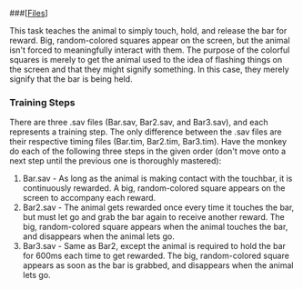 ###[[Files](https://github.com/BuffaloLab/BehavioralTasks/tree/master/Bar)]

This task teaches the animal to simply touch, hold, and release the bar for reward. Big, random-colored squares appear on the screen, but the animal isn't forced to meaningfully interact with them.  The purpose of the colorful squares is merely to get the animal used to the idea of flashing things on the screen and that they might signify something.  In this case, they merely signify that the bar is being held.

### Training Steps
There are three .sav files (Bar.sav, Bar2.sav, and Bar3.sav), and each represents a training step.  The only difference between the .sav files are their respective timing files (Bar.tim, Bar2.tim, Bar3.tim).  Have the monkey do each of the following three steps in the given order (don't move onto a next step until the previous one is thoroughly mastered):

1. Bar.sav - As long as the animal is making contact with the touchbar, it is continuously rewarded.  A big, random-colored square appears on the screen to accompany each reward.
2. Bar2.sav - The animal gets rewarded once every time it touches the bar, but must let go and grab the bar again to receive another reward.  The big, random-colored square appears when the animal touches the bar, and disappears when the animal lets go.
3. Bar3.sav - Same as Bar2, except the animal is required to hold the bar for 600ms each time to get rewarded.   The big, random-colored square appears as soon as the bar is grabbed, and disappears when the animal lets go.
